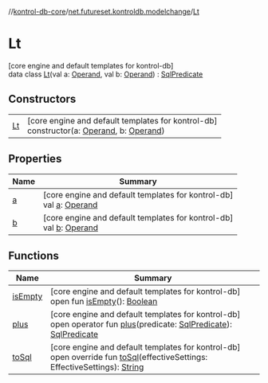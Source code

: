 //[kontrol-db-core](../../../index.md)/[net.futureset.kontroldb.modelchange](../index.md)/[Lt](index.md)

# Lt

[core engine and default templates for kontrol-db]\
data class [Lt](index.md)(val a: [Operand](../-operand/index.md), val b: [Operand](../-operand/index.md)) : [SqlPredicate](../-sql-predicate/index.md)

## Constructors

| | |
|---|---|
| [Lt](-lt.md) | [core engine and default templates for kontrol-db]<br>constructor(a: [Operand](../-operand/index.md), b: [Operand](../-operand/index.md)) |

## Properties

| Name | Summary |
|---|---|
| [a](a.md) | [core engine and default templates for kontrol-db]<br>val [a](a.md): [Operand](../-operand/index.md) |
| [b](b.md) | [core engine and default templates for kontrol-db]<br>val [b](b.md): [Operand](../-operand/index.md) |

## Functions

| Name | Summary |
|---|---|
| [isEmpty](../-sql-predicate/is-empty.md) | [core engine and default templates for kontrol-db]<br>open fun [isEmpty](../-sql-predicate/is-empty.md)(): [Boolean](https://kotlinlang.org/api/latest/jvm/stdlib/kotlin/-boolean/index.html) |
| [plus](../-sql-predicate/plus.md) | [core engine and default templates for kontrol-db]<br>open operator fun [plus](../-sql-predicate/plus.md)(predicate: [SqlPredicate](../-sql-predicate/index.md)): [SqlPredicate](../-sql-predicate/index.md) |
| [toSql](to-sql.md) | [core engine and default templates for kontrol-db]<br>open override fun [toSql](to-sql.md)(effectiveSettings: EffectiveSettings): [String](https://kotlinlang.org/api/latest/jvm/stdlib/kotlin/-string/index.html) |
